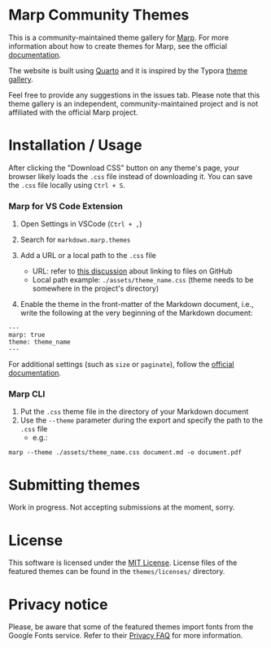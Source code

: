 # Marp Community Themes

This is a community-maintained theme gallery for [Marp](https://marp.app/). For more information about how to create themes for Marp, see the official [documentation](https://marpit.marp.app/theme-css).

The website is built using [Quarto](https://quarto.org/) and it is inspired by the Typora [theme gallery](https://theme.typora.io/).

Feel free to provide any suggestions in the issues tab. Please note that this theme gallery is an independent, community-maintained project and is not affiliated with the official Marp project.

# Installation / Usage

After clicking the "Download CSS" button on any theme's page, your browser likely loads the `.css` file instead of downloading it. You can save the `.css` file locally using `Ctrl + S`. 

### Marp for VS Code Extension

1. Open Settings in VSCode (`Ctrl + ,`)
2. Search for `markdown.marp.themes`
3. Add a URL or a local path to the `.css` file
   - URL: refer to [this discussion](https://stackoverflow.com/questions/17341122/link-and-execute-external-javascript-file-hosted-on-github/) about linking to files on GitHub
   - Local path example: `./assets/theme_name.css` (theme needs to be somewhere in the project's directory)

4. Enable the theme in the front-matter of the Markdown document, i.e., write the following at the very beginning of the Markdown document:

```
---
marp: true
theme: theme_name
---
```

For additional settings (such as `size` or `paginate`), follow the [official documentation](https://github.com/marp-team/marp/blob/main/website/docs/guide/directives.md).

### Marp CLI

1. Put the `.css` theme file in the directory of your Markdown document
2. Use the `--theme` parameter during the export and specify the path to the `.css` file
   - e.g.: 
   
```
marp --theme ./assets/theme_name.css document.md -o document.pdf
```



# Submitting themes

Work in progress. Not accepting submissions at the moment, sorry.



# License

This software is licensed under the [MIT License](https://github.com/rnd195/marp-community-themes/blob/live/LICENSE). License files of the featured themes can be found in the `themes/licenses/` directory.



# Privacy notice

Please, be aware that some of the featured themes import fonts from the Google Fonts service. Refer to their [Privacy FAQ](https://developers.google.com/fonts/faq/privacy) for more information.
